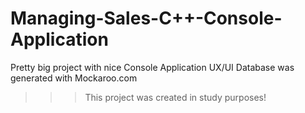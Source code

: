 # Managing-Sales-C++-Console-Application
Pretty big project with nice Console Application UX/UI
Database was generated with Mockaroo.com

>>> This project was created in study purposes!
